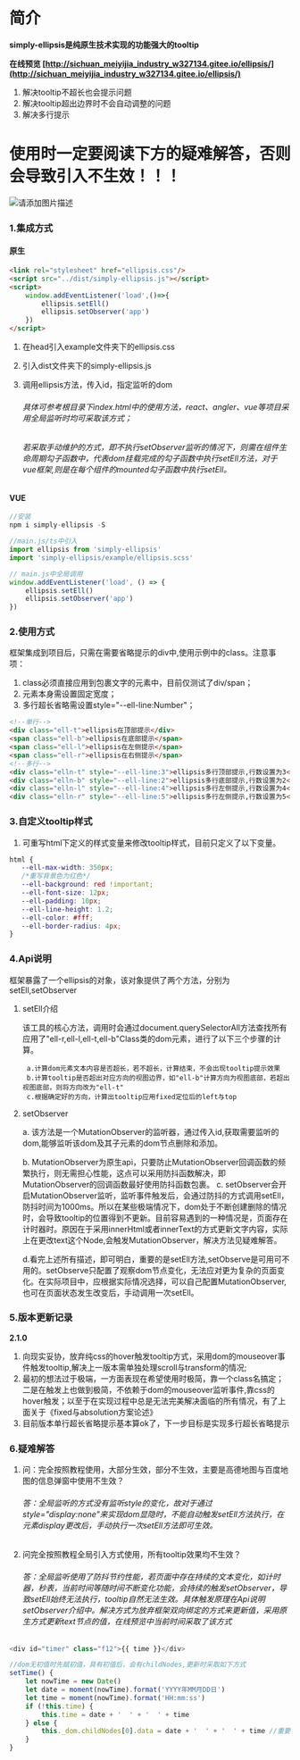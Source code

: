 # 简介
**simply-ellipsis是纯原生技术实现的功能强大的tooltip**

**在线预览 [http://sichuan_meiyijia_industry_w327134.gitee.io/ellipsis/](http://sichuan_meiyijia_industry_w327134.gitee.io/ellipsis/)**

1. 解决tooltip不超长也会提示问题
2. 解决tooltip超出边界时不会自动调整的问题
3. 解决多行提示

# 使用时一定要阅读下方的疑难解答，否则会导致引入不生效！！！
![请添加图片描述](https://img-blog.csdnimg.cn/0ee875fe3e164996a3f804c91d4d2102.gif)


### 1.集成方式
#### 原生
```html
<link rel="stylesheet" href="ellipsis.css"/>
<script src="../dist/simply-ellipsis.js"></script>
<script>
	window.addEventListener('load',()=>{
  		ellipsis.setEll()
  		ellipsis.setObserver('app')
	})
</script>
```

1. 在head引入example文件夹下的ellipsis.css
2. 引入dist文件夹下的simply-ellipsis.js
3. 调用ellipsis方法，传入id，指定监听的dom

   ###### 具体可参考根目录下index.html中的使用方法，react、angler、vue等项目采用全局监听时均可采取该方式；
   ###### 若采取手动维护的方式，即不执行setObserver监听的情况下，则需在组件生命周期勾子函数中，代表dom挂载完成的勾子函数中执行setEll方法，对于vue框架,则是在每个组件的mounted勾子函数中执行setEll。

#### VUE
```javascript
//安装
npm i simply-ellipsis -S

//main.js/ts中引入
import ellipsis from 'simply-ellipsis'
import 'simply-ellipsis/example/ellipsis.scss'

// main.js中全局调用
window.addEventListener('load', () => {
    ellipsis.setEll()
    ellipsis.setObserver('app')
})
```

### 2.使用方式
框架集成到项目后，只需在需要省略提示的div中,使用示例中的class。注意事项：
1. class必须直接应用到包裹文字的元素中，目前仅测试了div/span；
2. 元素本身需设置固定宽度；
2. 多行超长省略需设置style="--ell-line:Number"；

```html
<!--单行-->
<div class="ell-t">ellipsis在顶部提示</div>
<span class="ell-b">ellipsis在底部提示</span>
<span class="ell-l">ellipsis在左侧提示</span>
<span class="ell-r">ellipsis在右侧提示</span>
<!--多行-->
<div class="elln-t" style="--ell-line:3">ellipsis多行顶部提示,行数设置为3</div>
<div class="elln-b" style="--ell-line:2">ellipsis多行底部提示,行数设置为2</div>
<div class="elln-l" style="--ell-line:4">ellipsis多行左侧提示,行数设置为4</div>
<div class="elln-r" style="--ell-line:5">ellipsis多行左侧提示,行数设置为5</div>
```

### 3.自定义tooltip样式
1. 可重写html下定义的样式变量来修改tooltip样式，目前只定义了以下变量。

```css
html {
   --ell-max-width: 350px;
   /*重写背景色为红色*/
   --ell-background: red !important;
   --ell-font-size: 12px;
   --ell-padding: 10px;
   --ell-line-height: 1.2;
   --ell-color: #fff;
   --ell-border-radius: 4px;
}
```
### 4.Api说明
框架暴露了一个ellipsis的对象，该对象提供了两个方法，分别为setEll,setObserver

1. setEll介绍

   该工具的核心方法，调用时会通过document.querySelectorAll方法查找所有应用了"ell-r,ell-l,ell-t,ell-b"Class类的dom元素，进行了以下三个步骤的计算。

        a.计算dom元素文本内容是否超长，若不超长，计算结束，不会出现tooltip提示效果
        b.计算tooltip是否超出对应方向的视图边界，如"ell-b"计算方向为视图底部，若超出视图底部，则将方向改为"ell-t"
        c.根据确定好的方向，计算出tooltip应用fixed定位后的left与top
2. setObserver

   a. 该方法是一个MutationObserver的监听器，通过传入id,获取需要监听的dom,能够监听该dom及其子元素的dom节点删除和添加。

   b. MutationObserver为原生api，只要防止MutationObserver回调函数的频繁执行，则无需担心性能，这点可以采用防抖函数解决，即MutationObserver的回调函数最好使用防抖函数包裹。
   c. setObserver会开启MutationObserver监听，监听事件触发后，会通过防抖的方式调用setEll，防抖时间为1000ms。所以在某些极端情况下，dom处于不断创建删除的情况时，会导致tooltip的位置得到不更新。目前容易遇到的一种情况是，页面存在计时器时。原因在于采用innerHtml或者innerText的方式更新文字内容，实际上在更改text这个Node,会触发MutationObserver，解决方法见疑难解答。

   d.看完上述所有描述，即可明白，重要的是setEll方法,setObserve是可用可不用的。setObserve只配置了观察dom节点变化，无法应对更为复杂的页面变化。在实际项目中，应根据实际情况选择，可以自己配置MutationObserver,也可在页面状态发生改变后，手动调用一次setEll。


### 5.版本更新记录
**2.1.0**
1. 向现实妥协，放弃纯css的hover触发tooltip方式，采用dom的mouseover事件触发tooltip,解决上一版本需单独处理scroll与transform的情况;
2. 最初的想法过于极端，一方面表现在希望使用时极简，靠一个class名搞定；二是在触发上也做到极简，不依赖于dom的mouseover监听事件,靠css的hover触发；以至于在实现过程中总是无法完美解决面临的所有情况，有了上面关于《fixed与absolution方案论述》
3. 目前版本单行超长省略提示基本算ok了，下一步目标是实现多行超长省略提示
### 6.疑难解答
1. 问：完全按照教程使用，大部分生效，部分不生效，主要是高德地图与百度地图的信息弹窗中使用不生效？

   ###### 答：全局监听的方式没有监听style的变化，故对于通过style="display:none"来实现dom显隐时，不能自动触发setEll方法执行，在元素display更改后，手动执行一次setEll方法即可生效。
2. 问完全按照教程全局引入方式使用，所有tooltip效果均不生效？
   ###### 答：全局监听使用了防抖节约性能，若页面中存在持续的文本变化，如计时器，秒表，当前时间等随时间不断变化功能，会持续的触发setObserver，导致setEll始终无法执行，tooltip自然无法生效。具体触发原理在Api说明setObserver介绍中。解决方式为放弃框架双向绑定的方式来更新值，采用原生方式更新text节点的值，在线预览中当前时间采取了该方式


```javascript
<div id="timer" class="f12">{{ time }}</div>

//dom无初值时先赋初值，具有初值后，会有childNodes,更新时采取如下方式
setTime() {
    let nowTime = new Date()
    let date = moment(nowTime).format('YYYY年MM月DD日')
    let time = moment(nowTime).format('HH:mm:ss')
    if (!this.time) {
        this.time = date + '  ' + '  ' + time
    } else {
        this._dom.childNodes[0].data = date + '  ' + '  ' + time //重要，重要，重要
    }
}
```
